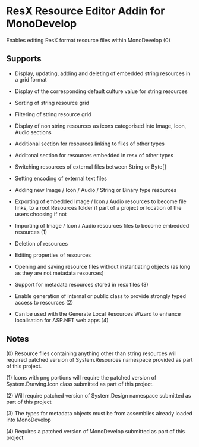 ResX Resource Editor Addin for MonoDevelop
==========================================

Enables editing ResX format resource files within MonoDevelop (0)

Supports
--------

* Display, updating, adding and deleting of embedded string resources in a grid format
* Display of the corresponding default culture value for string resources
* Sorting of string resource grid
* Filtering of string resource grid

* Display of non string resources as icons categorised into Image, Icon, Audio sections 
* Additional section for resources linking to files of other types
* Additonal section for resources embedded in resx of other types

* Switching resources of external files between String or Byte[]
* Setting encoding of external text files

* Adding new Image / Icon / Audio / String or Binary type resources
* Exporting of embedded Image / Icon / Audio resources to become file links, to a root Resources folder if part of a project or location of the users choosing if not
* Importing of Image / Icon / Audio resources files to become embedded resources (1)
* Deletion of resources
* Editing properties of resources

* Opening and saving resource files without instantiating objects (as long as they are not metadata resources)

* Support for metadata resources stored in resx files (3)

* Enable generation of internal or public class to provide strongly typed access to resources (2)

* Can be used with the Generate Local Resources Wizard to enhance localisation for ASP.NET web apps (4)

Notes
-----
(0) Resource files containing anything other than string resources will required patched version of System.Resources namespace provided as part of this project.

(1) Icons with png portions will require the patched version of System.Drawing.Icon class submitted as part of this project.

(2) Will require patched version of System.Design namespace submitted as part of this project

(3) The types for metadata objects must be from assemblies already loaded into MonoDevelop

(4) Requires a patched version of MonoDevelop submitted as part of this project
